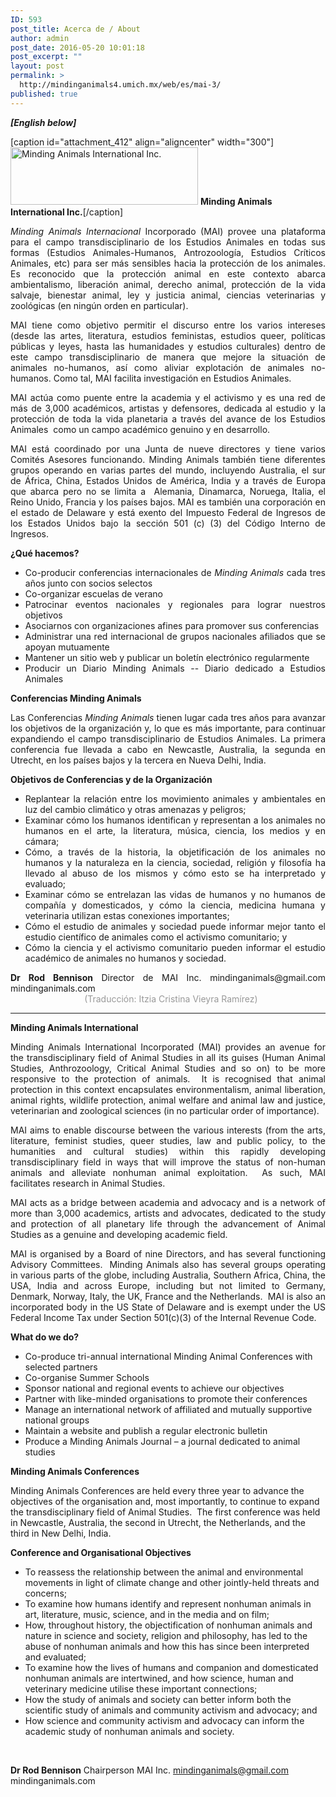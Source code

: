 ```yaml
---
ID: 593
post_title: Acerca de / About
author: admin
post_date: 2016-05-20 10:01:18
post_excerpt: ""
layout: post
permalink: >
  http://mindinganimals4.umich.mx/web/es/mai-3/
published: true
---
```

<p style="text-align: justify;"><strong><em>[English below]</em></strong></p>


[caption id="attachment_412" align="aligncenter" width="300"]<a href="http://mindinganimals.com"><img class="size-medium wp-image-412" src="http://mindinganimals4.umich.mx/web/wp-content/uploads/2016/05/minding-animals-logo-2-300x92.jpg" alt="Minding Animals International Inc." width="300" height="92" /></a> <strong>Minding Animals International Inc.</strong>[/caption]
<p style="text-align: justify;"><i><span style="font-weight: 400;">Minding Animals Internacional</span></i><span style="font-weight: 400;"> Incorporado (MAI) provee una plataforma para el campo transdisciplinario de los Estudios Animales en todas sus formas (Estudios Animales-Humanos, Antrozoología, Estudios Críticos Animales, etc) para ser más sensibles hacia la protección de los animales. Es reconocido que la protección animal en este contexto abarca ambientalismo, liberación animal, derecho animal, protección de la vida salvaje, bienestar animal, ley y justicia animal, ciencias veterinarias y zoológicas (en ningún orden en particular). </span></p>
<p style="text-align: justify;">MAI tiene como objetivo permitir el discurso entre los varios intereses (desde las artes, literatura, estudios feministas, estudios queer, políticas públicas y leyes, hasta las humanidades y estudios culturales) dentro de este campo transdisciplinario de manera que mejore la situación de animales no-humanos, así como aliviar explotación de animales no-humanos. Como tal, MAI facilita investigación en Estudios Animales.</p>
<p style="text-align: justify;">MAI actúa como puente entre la academia y el activismo y es una red de más de 3,000 académicos, artistas y defensores, dedicada al estudio y la protección de toda la vida planetaria a través del avance de los Estudios Animales  como un campo académico genuino y en desarrollo.</p>
<p style="text-align: justify;">MAI está coordinado por una Junta de nueve directores y tiene varios Comités Asesores funcionando. Minding Animals también tiene diferentes grupos operando en varias partes del mundo, incluyendo Australia, el sur de África, China, Estados Unidos de América, India y a través de Europa que abarca pero no se limita a  Alemania, Dinamarca, Noruega, Italia, el Reino Unido, Francia y los países bajos. MAI es también una corporación en el estado de Delaware y está exento del Impuesto Federal de Ingresos de los Estados Unidos bajo la sección 501 (c) (3) del Código Interno de Ingresos.</p>
<p style="text-align: justify;"><b>¿Qué hacemos?</b></p>

<ul style="text-align: justify;">
 	<li style="font-weight: 400;"><span style="font-weight: 400;">Co-producir conferencias internacionales de </span><i><span style="font-weight: 400;">Minding Animals</span></i><span style="font-weight: 400;"> cada tres años junto con socios selectos </span></li>
 	<li style="font-weight: 400;"><span style="font-weight: 400;">Co-organizar escuelas de verano</span></li>
 	<li style="font-weight: 400;"><span style="font-weight: 400;">Patrocinar eventos nacionales y regionales para lograr nuestros objetivos</span></li>
 	<li style="font-weight: 400;"><span style="font-weight: 400;">Asociarnos con organizaciones afines para promover sus conferencias</span></li>
 	<li style="font-weight: 400;"><span style="font-weight: 400;">Administrar una red internacional de grupos nacionales afiliados que se apoyan mutuamente</span></li>
 	<li style="font-weight: 400;"><span style="font-weight: 400;">Mantener un sitio web y publicar un boletín electrónico regularmente</span></li>
 	<li style="font-weight: 400;"><span style="font-weight: 400;">Producir un Diario Minding Animals -- Diario dedicado a Estudios Animales</span></li>
</ul>
<p style="text-align: justify;"><b>Conferencias Minding Animals</b></p>
<p style="text-align: justify;"><span style="font-weight: 400;">Las Conferencias </span><i><span style="font-weight: 400;">Minding Animals</span></i><span style="font-weight: 400;"> tienen lugar cada tres años para avanzar los objetivos de la organización y, lo que es más importante, para continuar expandiendo el campo transdisciplinario de Estudios Animales. La primera conferencia fue llevada a cabo en Newcastle, Australia, la segunda en Utrecht, en los países bajos y la tercera en Nueva Delhi, India.</span></p>
<p style="text-align: justify;"><b>Objetivos de Conferencias y de la Organización</b></p>

<ul style="text-align: justify;">
 	<li style="font-weight: 400;"><span style="font-weight: 400;">Replantear la relación entre los movimiento animales y ambientales en luz del cambio climático y otras amenazas y peligros;</span></li>
 	<li style="font-weight: 400;"><span style="font-weight: 400;">Examinar cómo los humanos identifican y representan a los animales no humanos en el arte, la literatura, música, ciencia, los medios y en cámara;</span></li>
 	<li style="font-weight: 400;"><span style="font-weight: 400;">Cómo, a través de la historia, la objetificación de los animales no humanos y la naturaleza en la ciencia, sociedad, religión y filosofía ha llevado al abuso de los mismos y cómo esto se ha interpretado y evaluado;</span></li>
 	<li style="font-weight: 400;"><span style="font-weight: 400;">Examinar cómo se entrelazan las vidas de humanos y no humanos de compañía y domesticados, y cómo la ciencia, medicina humana y veterinaria utilizan estas conexiones importantes;</span></li>
 	<li style="font-weight: 400;"><span style="font-weight: 400;">Cómo el estudio de animales y sociedad puede informar mejor tanto el estudio científico de animales como el activismo comunitario; y</span></li>
 	<li style="font-weight: 400;"><span style="font-weight: 400;">Cómo la ciencia y el activismo comunitario pueden informar el estudio académico de animales no humanos y sociedad.</span></li>
</ul>
<p style="text-align: justify;"><strong>Dr Rod Bennison</strong>
<span style="font-weight: 400;">Director de MAI Inc.</span>
<span style="font-weight: 400;">mindinganimals@gmail.com</span>
<span style="font-weight: 400;">mindinganimals.com                                                                                                                           <span style="color: #999999;"> (Traducción: Itzia Cristina Vieyra Ramírez)</span></span></p>


<hr />

<b>Minding Animals International</b>
<p style="text-align: justify;">Minding Animals International Incorporated (MAI) provides an avenue for the transdisciplinary field of Animal Studies in all its guises (Human Animal Studies, Anthrozoology, Critical Animal Studies and so on) to be more responsive to the protection of animals.  It is recognised that animal protection in this context encapsulates environmentalism, animal liberation, animal rights, wildlife protection, animal welfare and animal law and justice, veterinarian and zoological sciences (in no particular order of importance).</p>
<p style="text-align: justify;">MAI aims to enable discourse between the various interests (from the arts, literature, feminist studies, queer studies, law and public policy, to the humanities and cultural studies) within this rapidly developing transdisciplinary field in ways that will improve the status of non-human animals and alleviate nonhuman animal exploitation.  As such, MAI facilitates research in Animal Studies.</p>
<p style="text-align: justify;">MAI acts as a bridge between academia and advocacy and is a network of more than 3,000 academics, artists and advocates, dedicated to the study and protection of all planetary life through the advancement of Animal Studies as a genuine and developing academic field.</p>
<p style="text-align: justify;">MAI is organised by a Board of nine Directors, and has several functioning Advisory Committees.  Minding Animals also has several groups operating in various parts of the globe, including Australia, Southern Africa, China, the USA, India and across Europe, including but not limited to Germany, Denmark, Norway, Italy, the UK, France and the Netherlands.  MAI is also an incorporated body in the US State of Delaware and is exempt under the US Federal Income Tax under Section 501(c)(3) of the Internal Revenue Code.</p>
<b>What do we do?</b>
<ul>
 	<li style="font-weight: 400;"><span style="font-weight: 400;">Co-produce tri-annual international Minding Animal Conferences with selected partners</span></li>
 	<li style="font-weight: 400;"><span style="font-weight: 400;">Co-organise Summer Schools</span></li>
 	<li style="font-weight: 400;"><span style="font-weight: 400;">Sponsor national and regional events to achieve our objectives</span></li>
 	<li style="font-weight: 400;"><span style="font-weight: 400;">Partner with like-minded organisations to promote their conferences</span></li>
 	<li style="font-weight: 400;"><span style="font-weight: 400;">Manage an international network of affiliated and mutually supportive national groups</span></li>
 	<li style="font-weight: 400;"><span style="font-weight: 400;">Maintain a website and publish a regular electronic bulletin</span></li>
 	<li style="font-weight: 400;"><span style="font-weight: 400;">Produce a Minding Animals Journal – a journal dedicated to animal studies</span></li>
</ul>
<b>Minding Animals Conferences</b>

Minding Animals Conferences are held every three year to advance the objectives of the organisation and, most importantly, to continue to expand the transdisciplinary field of Animal Studies.  The first conference was held in Newcastle, Australia, the second in Utrecht, the Netherlands, and the third in New Delhi, India.

<b>Conference and Organisational Objectives</b>
<ul>
 	<li style="font-weight: 400;"><span style="font-weight: 400;">To reassess the relationship between the animal and environmental movements in light of climate change and other jointly-held threats and concerns;</span></li>
 	<li style="font-weight: 400;"><span style="font-weight: 400;">To examine how humans identify and represent nonhuman animals in art, literature, music, science, and in the media and on film;</span></li>
 	<li style="font-weight: 400;"><span style="font-weight: 400;">How, throughout history, the objectification of nonhuman animals and nature in science and society, religion and philosophy, has led to the abuse of nonhuman animals and how this has since been interpreted and evaluated;</span></li>
 	<li style="font-weight: 400;"><span style="font-weight: 400;">To examine how the lives of humans and companion and domesticated nonhuman animals are intertwined, and how science, human and veterinary medicine utilise these important connections;</span></li>
 	<li style="font-weight: 400;"><span style="font-weight: 400;">How the study of animals and society can better inform both the scientific study of animals and community activism and advocacy; and</span></li>
 	<li style="font-weight: 400;"><span style="font-weight: 400;">How science and community activism and advocacy can inform the academic study of nonhuman animals and society.</span></li>
</ul>
&nbsp;

<span style="font-weight: 400;"><strong>Dr Rod Bennison</strong></span>
<span style="font-weight: 400;">Chairperson MAI Inc.</span>
<span style="font-weight: 400;">mindinganimals@gmail.com</span>
<span style="font-weight: 400;">mindinganimals.com</span>